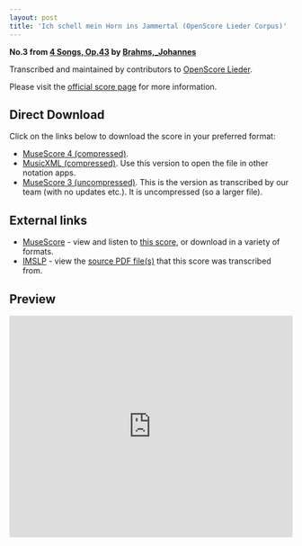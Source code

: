```yaml
---
layout: post
title: 'Ich schell mein Horn ins Jammertal (OpenScore Lieder Corpus)'
---
```


__No.3 from [4 Songs, Op.43](https://fourscoreandmore.org/OpenScore/Brahms%2C_Johannes/4_Songs%2C_Op.43/) by [Brahms,_Johannes](https://fourscoreandmore.org/OpenScore/Brahms%2C_Johannes)__

Transcribed and maintained by contributors to [OpenScore Lieder].

Please visit the [official score page] for more information.

[official score page]: https://musescore.com/openscore-lieder-corpus/scores/5067677
[OpenScore Lieder]: https://musescore.com/openscore-lieder-corpus

## Direct Download

Click on the links below to download the score in your preferred format:
- [MuseScore 4 (compressed)](https://fourscoreandmore.org/OpenScore/Brahms%2C_Johannes/4_Songs%2C_Op.43/3_Ich_schell_mein_Horn_ins_Jammertal.mscz).
- [MusicXML (compressed)](https://fourscoreandmore.org/OpenScore/Brahms%2C_Johannes/4_Songs%2C_Op.43/3_Ich_schell_mein_Horn_ins_Jammertal.mxl). Use this version to open the file in other notation apps.
- [MuseScore 3 (uncompressed)](https://raw.githubusercontent.com/OpenScore/Lieder/refs/heads/main/scores/Brahms%2C_Johannes/4_Songs%2C_Op.43/3_Ich_schell_mein_Horn_ins_Jammertal/lc5067677.mscx). This is the version as transcribed by our team (with no updates etc.). It is uncompressed (so a larger file).

## External links

- [MuseScore] - view and listen to [this score][MuseScore], or download in a variety of formats.
- [IMSLP] - view the [source PDF file(s)][IMSLP] that this score was transcribed from.

[MuseScore]: https://musescore.com/score/5067677
[IMSLP]: https://imslp.org/wiki/Special:ReverseLookup/79666

## Preview

<iframe width="100%" height="394" src="https://musescore.com/openscore-lieder-corpus/scores/5067677/embed" frameborder="0" allowfullscreen allow="autoplay; fullscreen"></iframe>

